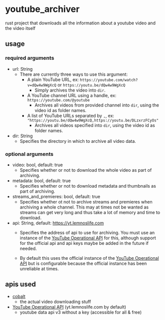 # youtube_archiver

rust project that downloads all the information
about a youtube video and the video itself

## usage

### required arguments

- url: String
    * There are currently three ways to use this argument:
        - A plain YouTube URL, ex: `https://youtube.com/watch?v=dQw4w9WgXcQ` or `https://youtu.be/dQw4w9WgXcQ`
            * Simply archives the video into `dir`.
        - A YouTube channel URL using a handle, ex: `https://youtube.com/@youtube`
            * Archives all videos from provided channel into `dir`, using the video id as folder names.
        - A list of YouTube URLs separated by `,`, ex: `"https://youtu.be/dQw4w9WgXcQ,https://youtu.be/DLzxrzFCyOs"`
            * Archives all videos specified into `dir`, using the video id as folder names.
- dir: String
    * Specifies the directory in which to archive all video data.

### optional arguments

- video: bool, default: true
    * Specifies whether or not to download the whole video as part of archiving.
- metadata: bool, default: true
    * Specifies whether or not to download metadata and thumbnails as part of archiving.
- streams_and_premieres: bool, default: true
    * Specifies whether ot not to archive streams and premieres when archiving a whole channel.
    This may at times not be wanted as streams can get very long and thus take a lot of memory and time to download.
- api: String, default: https://yt.lemnoslife.com
    * Specifies the address of api to use for archiving.
    You must use an instance of the [YouTube Operational API](https://github.com/Benjamin-Loison/YouTube-operational-API) for this,
    although support for the official api and api keys maybe be added in the future if needed.

    * By default this uses the official instance of the [YouTube Operational API](https://github.com/Benjamin-Loison/YouTube-operational-API)
    but is configurable because the official instance has been unreliable at times.

## apis used

- [cobalt](https://github.com/imputnet/cobalt)
    * the actual video downloading stuff
- [YouTube Operational API](https://github.com/Benjamin-Loison/YouTube-operational-API) (yt.lemnoslife.com by default)
    * youtube data api v3 without a key (accessible for all & free)
